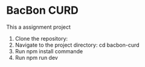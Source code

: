 # BacBon CURD

This a assignment project

1. Clone the repository:
2. Navigate to the project directory: cd bacbon-curd
3. Run npm install commande
4. Run npm run dev

